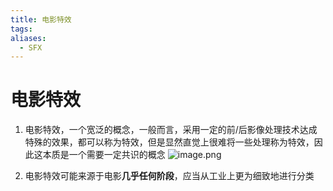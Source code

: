 ```yaml
---
title: 电影特效
tags: 
aliases:
  - SFX
---
```


# 电影特效

1. 电影特效，一个宽泛的概念，一般而言，采用一定的前/后影像处理技术达成特殊的效果，都可以称为特效，但是显然直觉上很难将一些处理称为特效，因此这本质是一个需要一定共识的概念
![image.png](https://pic.amanerx01.de/20250702172912950.png)

2. 电影特效可能来源于电影**几乎任何阶段**，应当从工业上更为细致地进行分类